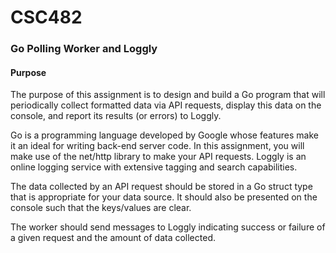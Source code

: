 # CSC482

<h3> Go Polling Worker and Loggly </h3>

<h4> Purpose </h4>

The purpose of this assignment is to design and build a Go program that will periodically collect formatted data via API requests, display this data on the console, and report its results (or errors) to Loggly.

Go is a programming language developed by Google whose features make it an ideal for writing back-end server code. In this assignment, you will make use of the net/http library to make your API requests. Loggly is an online logging service with extensive tagging and search capabilities.

The data collected by an API request should be stored in a Go struct type that is appropriate for your data source. It should also be presented on the console such that the keys/values are clear.

The worker should send messages to Loggly indicating success or failure of a given request and the amount of data collected.
